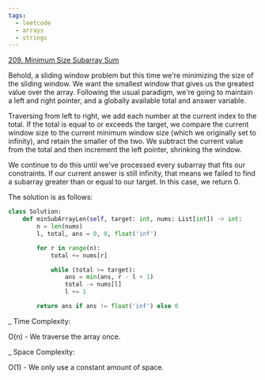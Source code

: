 ```yaml
---
tags:
  - leetcode
  - arrays
  - strings
---
```


<a href="https://leetcode.com/problems/minimum-size-subarray-sum/">209. Minimum
Size Subarray Sum</a>

Behold, a sliding window problem but this time we're minimizing the size of the
sliding window. We want the smallest window that gives us the greatest value
over the array. Following the usual paradigm, we're going to maintain a left and
right pointer, and a globally available total and answer variable.

Traversing from left to right, we add each number at the current index to the
total. If the total is equal to or exceeds the target, we compare the current
window size to the current minimum window size (which we originally set to
infinity), and retain the smaller of the two. We subtract the current value from
the total and then increment the left pointer, shrinking the window.

We continue to do this until we've processed every subarray that fits our
constraints. If our current answer is still infinity, that means we failed to
find a subarray greater than or equal to our target. In this case, we return 0.

The solution is as follows:

```python
class Solution:
    def minSubArrayLen(self, target: int, nums: List[int]) -> int:
        n = len(nums)
        l, total, ans = 0, 0, float('inf')

        for r in range(n):
            total += nums[r]

            while (total >= target):
                ans = min(ans, r - l + 1)
                total -= nums[l]
                l += 1

        return ans if ans != float('inf') else 0
```

\_ Time Complexity:

O(n) - We traverse the array once.

\_ Space Complexity:

O(1) - We only use a constant amount of space.
